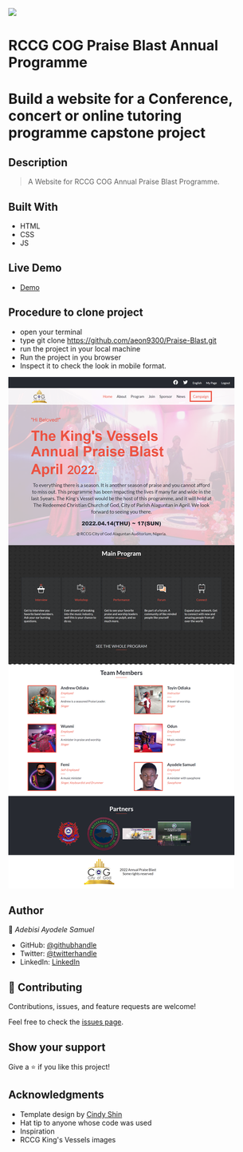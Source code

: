![](https://img.shields.io/badge/Microverse-blueviolet)

# RCCG COG Praise Blast Annual Programme
# Build a website for a Conference, concert or online tutoring programme capstone project

## Description
> A Website for RCCG COG Annual Praise Blast Programme.

## Built With

- HTML
- CSS
- JS

## Live Demo
* [Demo](https://aeon9300.github.io/Praise-Blast/)

## Procedure to clone project
- open your terminal
- type git clone https://github.com/aeon9300/Praise-Blast.git
- run the project in your local machine
- Run the project in you browser 
- Inspect it to check the look in mobile format.

![screenshot](assets/images/img-microverse.png)

## Author

👤 *Adebisi Ayodele Samuel*

- GitHub: [@githubhandle](https://github.com/aeon9300)
- Twitter: [@twitterhandle](https://twitter.com/aeon9300)
- LinkedIn: [LinkedIn](https://www.linkedin.com/in/samuel-adebisi-4a589362/)

## 🤝 Contributing

Contributions, issues, and feature requests are welcome!

Feel free to check the [issues page](../../issues/).

## Show your support

Give a ⭐ if you like this project!

## Acknowledgments
* Template design by [Cindy Shin](https://www.behance.net/adagio07)
* Hat tip to anyone whose code was used
* Inspiration
* RCCG King's Vessels images